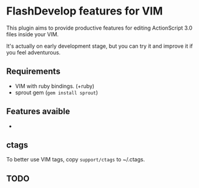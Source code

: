 FlashDevelop features for VIM
===

This plugin aims to provide productive features for editing ActionScript 3.0 files inside your VIM.

It's actually on early development stage, but you can try it and improve it if you feel adventurous.

Requirements
---

* VIM with ruby bindings. (+ruby)
* sprout gem (<code>gem install sprout</code>)

Features avaible
---

* 

ctags
---

To better use VIM tags, copy <code>support/ctags</code> to ~/.ctags.


TODO
---


